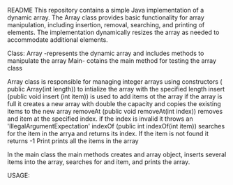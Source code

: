 README
This repository contains a simple Java implementation of a dynamic array.
 The Array class provides basic functionality for array manipulation, including insertion, removal, searching,
 and printing of elements.
 The implementation dynamically resizes the array as needed to accommodate additional elements.

Class:
 Array -represents the dynamic array and includes methods to manipulate the array
 Main- cotains the main method for testing the array class

 Array class is responsible for managing integer arrays using constructors ( public Array(int length)) to intialize the
 array with the specified length
 insert (public void insert (int item)) is used to add items ot the array if the array is full it creates a new array with
 double the capacity and copies the existing items to the new array
 removeAt (public void removeAt(int index)) removes and item at the specified index. if the index is invalid it throws
 an 'IllegalArgumentExpectation'
 indexOf (public int indexOf(int item)) searches for the item in the arrya and returns its index. If the item is not found
 it returns -1
 Print prints all the items in the array

 In the main class
 the main methods creates and array object, inserts  several items into the array, searches for and item, and prints the
 array.

 USAGE:
